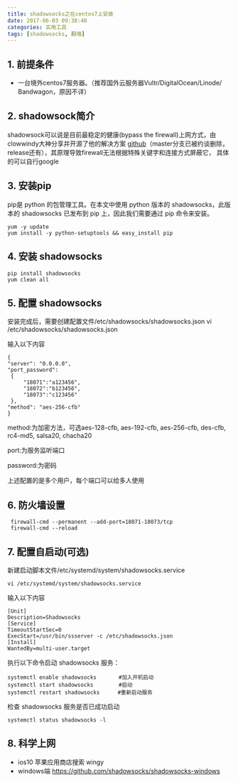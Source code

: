 ```yaml
---
title: shadowsocks之在centos7上安装
date: 2017-06-03 09:38:40
categories: 实用工具
tags: [shadowsocks, 翻墙]
---
```

## 1. 前提条件
- 一台境外centos7服务器。（推荐国外云服务器Vultr/DigitalOcean/Linode/ Bandwagon，原因不详）
## 2. shadowsock简介
shadowsock可以说是目前最稳定的健康(bypass the firewall)上网方式，由clowwindy大神分享并开源了他的解决方案 [github](https://github.com/shadowsocks/shadowsocks/releases)（master分支已被约谈删除，release还有），其原理导致firewall无法根据特殊关键字和连接方式屏蔽它， 具体的可以自行google

## 3. 安装pip
pip是 python 的包管理工具。在本文中使用 python 版本的 shadowsocks，此版本的 shadowsocks 已发布到 pip 上，因此我们需要通过 pip 命令来安装。
```shell
yum -y update
yum install -y python-setuptools && easy_install pip
```
## 4. 安装 shadowsocks
```shell
pip install shadowsocks
yum clean all
```
## 5. 配置 shadowsocks
安装完成后，需要创建配置文件/etc/shadowsocks/shadowsocks.json
vi /etc/shadowsocks/shadowsocks.json
<!--more-->
输入以下内容
```shell
{
"server": "0.0.0.0",
"port_password":
 {
     "18071":"a123456",
     "18072":"b123456",
     "18073":"c123456"
 },
"method": "aes-256-cfb"
}
```
method:为加密方法，可选aes-128-cfb, aes-192-cfb, aes-256-cfb, des-cfb, rc4-md5, salsa20, chacha20

port:为服务监听端口

password:为密码

上述配置的是多个用户，每个端口可以给多人使用

## 6. 防火墙设置
```shell
 firewall-cmd --permanent --add-port=18071-18073/tcp  
 firewall-cmd --reload
``` 
## 7. 配置自启动(可选)
新建启动脚本文件/etc/systemd/system/shadowsocks.service
```shell
vi /etc/systemd/system/shadowsocks.service
```
输入以下内容
```shell
[Unit]
Description=Shadowsocks
[Service]
TimeoutStartSec=0
ExecStart=/usr/bin/ssserver -c /etc/shadowsocks.json
[Install]
WantedBy=multi-user.target
```
执行以下命令启动 shadowsocks 服务：
```shell
systemctl enable shadowsocks       #加入开机启动
systemctl start shadowsocks        #启动
systemctl restart shadowsocks　    #重新启动服务
```
检查 shadowsocks 服务是否已成功启动

```shell
systemctl status shadowsocks -l
```
## 8. 科学上网
- ios10 苹果应用商店搜索 wingy
- windows端 https://github.com/shadowsocks/shadowsocks-windows